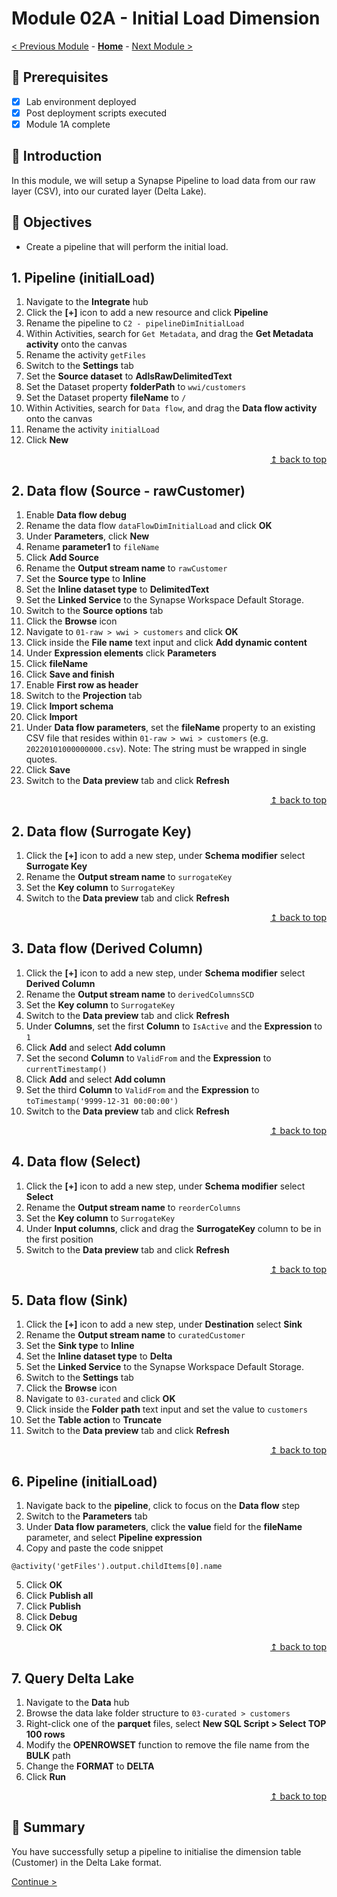 # Module 02A - Initial Load Dimension

[< Previous Module](../modules/module01b.md) - **[Home](../README.md)** - [Next Module >](../modules/module02b.md)

## :thinking: Prerequisites

- [x] Lab environment deployed
- [x] Post deployment scripts executed
- [x] Module 1A complete

## :loudspeaker: Introduction

In this module, we will setup a Synapse Pipeline to load data from our raw layer (CSV), into our curated layer (Delta Lake).

## :dart: Objectives

* Create a pipeline that will perform the initial load.

## 1. Pipeline (initialLoad)

1. Navigate to the **Integrate** hub
2. Click the **[+]** icon to add a new resource and click **Pipeline**
3. Rename the pipeline to `C2 - pipelineDimInitialLoad`
4. Within Activities, search for `Get Metadata`, and drag the **Get Metadata activity** onto the canvas
5. Rename the activity `getFiles`
6. Switch to the **Settings** tab
7. Set the **Source dataset** to **AdlsRawDelimitedText**
8. Set the Dataset property **folderPath** to `wwi/customers`
9. Set the Dataset property **fileName** to `/`
10. Within Activities, search for `Data flow`, and drag the **Data flow activity** onto the canvas
11. Rename the activity `initialLoad`
12. Click **New**

<div align="right"><a href="#module-02a---initial-load-dimension">↥ back to top</a></div>

## 2. Data flow (Source - rawCustomer)

1. Enable **Data flow debug**
2. Rename the data flow `dataFlowDimInitialLoad` and click **OK**
3. Under **Parameters**, click **New**
4. Rename **parameter1** to `fileName`
5. Click **Add Source**
6. Rename the **Output stream name** to `rawCustomer`
7. Set the **Source type** to **Inline**
8. Set the **Inline dataset type** to **DelimitedText**
9. Set the **Linked Service** to the Synapse Workspace Default Storage.
10. Switch to the **Source options** tab
11. Click the **Browse** icon
12. Navigate to `01-raw > wwi > customers` and click **OK**
13. Click inside the **File name** text input and click **Add dynamic content**
14. Under **Expression elements** click **Parameters**
15. Click **fileName**
16. Click **Save and finish**
17. Enable **First row as header**
18. Switch to the **Projection** tab
19. Click **Import schema**
20. Click **Import**
21. Under **Data flow parameters**, set the **fileName** property to an existing CSV file that resides within `01-raw > wwi > customers` (e.g. `20220101000000000.csv`). Note: The string must be wrapped in single quotes.
22. Click **Save**
23. Switch to the **Data preview** tab and click **Refresh**

<div align="right"><a href="#module-02a---initial-load-dimension">↥ back to top</a></div>

## 2. Data flow (Surrogate Key)

1. Click the **[+]** icon to add a new step, under **Schema modifier** select **Surrogate Key**
2. Rename the **Output stream name** to `surrogateKey`
3. Set the **Key column** to `SurrogateKey`
4. Switch to the **Data preview** tab and click **Refresh**

<div align="right"><a href="#module-02a---initial-load-dimension">↥ back to top</a></div>

## 3. Data flow (Derived Column)

1. Click the **[+]** icon to add a new step, under **Schema modifier** select **Derived Column**
2. Rename the **Output stream name** to `derivedColumnsSCD`
3. Set the **Key column** to `SurrogateKey`
4. Switch to the **Data preview** tab and click **Refresh**
5. Under **Columns**, set the first **Column** to `IsActive` and the **Expression** to `1`
6. Click **Add** and select **Add column**
7. Set the second **Column** to `ValidFrom` and the **Expression** to `currentTimestamp()`
8. Click **Add** and select **Add column**
9. Set the third **Column** to `ValidFrom` and the **Expression** to `toTimestamp('9999-12-31 00:00:00')`
10. Switch to the **Data preview** tab and click **Refresh**

<div align="right"><a href="#module-02a---initial-load-dimension">↥ back to top</a></div>

## 4. Data flow (Select)

1. Click the **[+]** icon to add a new step, under **Schema modifier** select **Select**
2. Rename the **Output stream name** to `reorderColumns`
3. Set the **Key column** to `SurrogateKey`
4. Under **Input columns**, click and drag the **SurrogateKey** column to be in the first position
5. Switch to the **Data preview** tab and click **Refresh**

<div align="right"><a href="#module-02a---initial-load-dimension">↥ back to top</a></div>

## 5. Data flow (Sink)

1. Click the **[+]** icon to add a new step, under **Destination** select **Sink**
2. Rename the **Output stream name** to `curatedCustomer`
3. Set the **Sink type** to **Inline**
4. Set the **Inline dataset type** to **Delta**
5. Set the **Linked Service** to the Synapse Workspace Default Storage.
6. Switch to the **Settings** tab
7. Click the **Browse** icon
8. Navigate to `03-curated` and click **OK**
9. Click inside the **Folder path** text input and set the value to `customers`
10. Set the **Table action** to **Truncate**
11. Switch to the **Data preview** tab and click **Refresh**

<div align="right"><a href="#module-02a---initial-load-dimension">↥ back to top</a></div>

## 6. Pipeline (initialLoad)

1. Navigate back to the **pipeline**, click to focus on the **Data flow** step
2. Switch to the **Parameters** tab
3. Under **Data flow parameters**, click the **value** field for the **fileName** parameter, and select **Pipeline expression**
4. Copy and paste the code snippet
```
@activity('getFiles').output.childItems[0].name
```
5. Click **OK**
6. Click **Publish all**
7. Click **Publish**
8. Click **Debug**
9. Click **OK**

<div align="right"><a href="#module-02a---initial-load-dimension">↥ back to top</a></div>

## 7. Query Delta Lake

1. Navigate to the **Data** hub
2. Browse the data lake folder structure to `03-curated > customers`
3. Right-click one of the **parquet** files, select **New SQL Script > Select TOP 100 rows**
4. Modify the **OPENROWSET** function to remove the file name from the **BULK** path
5. Change the **FORMAT** to **DELTA**
6. Click **Run**

<div align="right"><a href="#module-02a---initial-load-dimension">↥ back to top</a></div>

## :tada: Summary

You have successfully setup a pipeline to initialise the dimension table (Customer) in the Delta Lake format.

[Continue >](../modules/module02b.md)